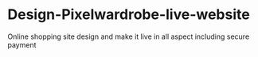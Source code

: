 # Design-Pixelwardrobe-live-website
Online shopping site design and make it live in all aspect including secure payment
